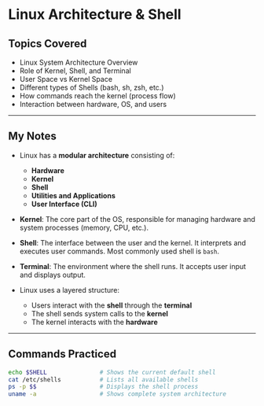 # Linux Architecture & Shell

## Topics Covered

- Linux System Architecture Overview
- Role of Kernel, Shell, and Terminal
- User Space vs Kernel Space
- Different types of Shells (bash, sh, zsh, etc.)
- How commands reach the kernel (process flow)
- Interaction between hardware, OS, and users

---

## My Notes

- Linux has a **modular architecture** consisting of:
  - **Hardware**
  - **Kernel**
  - **Shell**
  - **Utilities and Applications**
  - **User Interface (CLI)**

- **Kernel**: The core part of the OS, responsible for managing hardware and system processes (memory, CPU, etc.).

- **Shell**: The interface between the user and the kernel. It interprets and executes user commands. Most commonly used shell is `bash`.

- **Terminal**: The environment where the shell runs. It accepts user input and displays output.

- Linux uses a layered structure:
  - Users interact with the **shell** through the **terminal**
  - The shell sends system calls to the **kernel**
  - The kernel interacts with the **hardware**

---

## Commands Practiced

```bash
echo $SHELL               # Shows the current default shell
cat /etc/shells           # Lists all available shells
ps -p $$                  # Displays the shell process
uname -a                  # Shows complete system architecture

